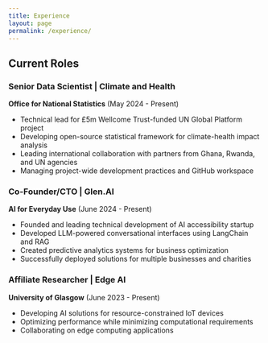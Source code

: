 ```yaml
---
title: Experience
layout: page
permalink: /experience/
---
```



## Current Roles

### Senior Data Scientist | Climate and Health
**Office for National Statistics** (May 2024 - Present)
- Technical lead for £5m Wellcome Trust-funded UN Global Platform project
- Developing open-source statistical framework for climate-health impact analysis
- Leading international collaboration with partners from Ghana, Rwanda, and UN agencies
- Managing project-wide development practices and GitHub workspace

### Co-Founder/CTO | Glen.AI
**AI for Everyday Use** (June 2024 - Present)
- Founded and leading technical development of AI accessibility startup
- Developed LLM-powered conversational interfaces using LangChain and RAG
- Created predictive analytics systems for business optimization
- Successfully deployed solutions for multiple businesses and charities

### Affiliate Researcher | Edge AI
**University of Glasgow** (June 2023 - Present)
- Developing AI solutions for resource-constrained IoT devices
- Optimizing performance while minimizing computational requirements
- Collaborating on edge computing applications

